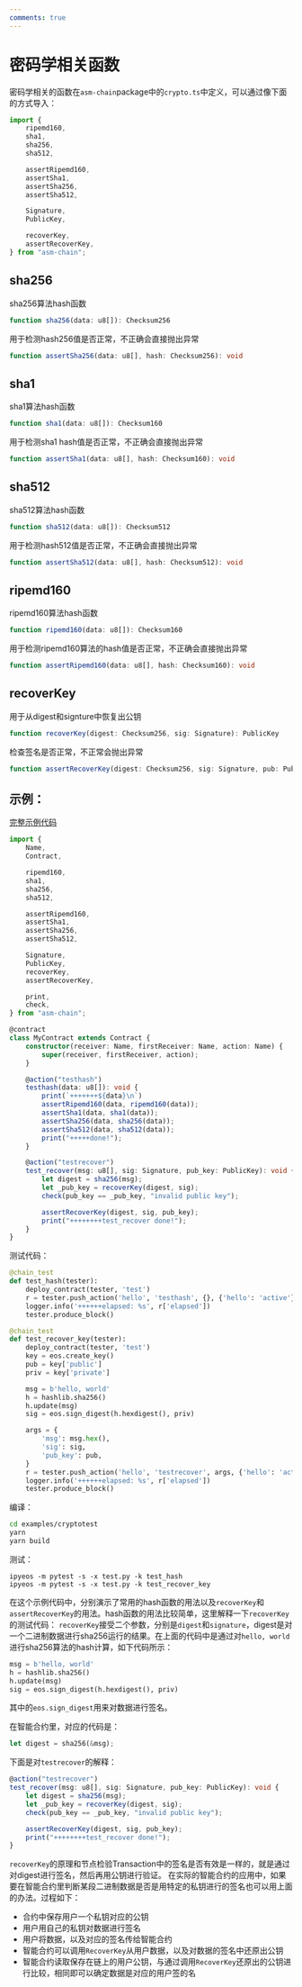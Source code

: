```yaml
---
comments: true
---
```


# 密码学相关函数

密码学相关的函数在`asm-chain`package中的`crypto.ts`中定义，可以通过像下面的方式导入：

```ts
import {
    ripemd160,
    sha1,
    sha256,
    sha512,

    assertRipemd160,
    assertSha1,
    assertSha256,
    assertSha512,

    Signature,
    PublicKey,

    recoverKey,
    assertRecoverKey,
} from "asm-chain";
```

## sha256

sha256算法hash函数

```ts
function sha256(data: u8[]): Checksum256
```

用于检测hash256值是否正常，不正确会直接抛出异常

```ts
function assertSha256(data: u8[], hash: Checksum256): void
```

## sha1

sha1算法hash函数

```ts
function sha1(data: u8[]): Checksum160
```

用于检测sha1 hash值是否正常，不正确会直接抛出异常

```ts
function assertSha1(data: u8[], hash: Checksum160): void
```


## sha512

sha512算法hash函数

```ts
function sha512(data: u8[]): Checksum512
```

用于检测hash512值是否正常，不正确会直接抛出异常

```ts
function assertSha512(data: u8[], hash: Checksum512): void
```

## ripemd160

ripemd160算法hash函数

```ts
function ripemd160(data: u8[]): Checksum160
```

用于检测ripemd160算法的hash值是否正常，不正确会直接抛出异常

```ts
function assertRipemd160(data: u8[], hash: Checksum160): void
```

## recoverKey

用于从digest和signture中恢复出公钥

```ts
function recoverKey(digest: Checksum256, sig: Signature): PublicKey
```

检查签名是否正常，不正常会抛出异常

```ts
function assertRecoverKey(digest: Checksum256, sig: Signature, pub: PublicKey): void
```

## 示例：

[完整示例代码](https://github.com/learnforpractice/ascdk-book/tree/master/examples/cryptotest)

```ts
import {
    Name,
    Contract,

    ripemd160,
    sha1,
    sha256,
    sha512,

    assertRipemd160,
    assertSha1,
    assertSha256,
    assertSha512,

    Signature,
    PublicKey,
    recoverKey,
    assertRecoverKey,

    print,
    check,
} from "asm-chain";

@contract
class MyContract extends Contract {
    constructor(receiver: Name, firstReceiver: Name, action: Name) {
        super(receiver, firstReceiver, action);
    }

    @action("testhash")
    testhash(data: u8[]): void {
        print(`+++++++${data}\n`)
        assertRipemd160(data, ripemd160(data));
        assertSha1(data, sha1(data));
        assertSha256(data, sha256(data));
        assertSha512(data, sha512(data));
        print("+++++done!");
    }

    @action("testrecover")
    test_recover(msg: u8[], sig: Signature, pub_key: PublicKey): void {
        let digest = sha256(msg);
        let _pub_key = recoverKey(digest, sig);
        check(pub_key == _pub_key, "invalid public key");

        assertRecoverKey(digest, sig, pub_key);
        print("++++++++test_recover done!");
    }
}
```

测试代码：

```python
@chain_test
def test_hash(tester):
    deploy_contract(tester, 'test')
    r = tester.push_action('hello', 'testhash', {}, {'hello': 'active'})
    logger.info('++++++elapsed: %s', r['elapsed'])
    tester.produce_block()

@chain_test
def test_recover_key(tester):
    deploy_contract(tester, 'test')
    key = eos.create_key()
    pub = key['public']
    priv = key['private']

    msg = b'hello, world'
    h = hashlib.sha256()
    h.update(msg)
    sig = eos.sign_digest(h.hexdigest(), priv)

    args = {
        'msg': msg.hex(),
        'sig': sig,
        'pub_key': pub,
    }
    r = tester.push_action('hello', 'testrecover', args, {'hello': 'active'})
    logger.info('++++++elapsed: %s', r['elapsed'])
    tester.produce_block()
```

编译：

```bash
cd examples/cryptotest
yarn
yarn build
```

测试：

```
ipyeos -m pytest -s -x test.py -k test_hash
ipyeos -m pytest -s -x test.py -k test_recover_key
```

在这个示例代码中，分别演示了常用的hash函数的用法以及`recoverKey`和`assertRecoverKey`的用法。hash函数的用法比较简单，这里解释一下`recoverKey`的测试代码：
`recoverKey`接受二个参数，分别是`digest`和`signature`，digest是对一个二进制数据进行sha256运行的结果。在上面的代码中是通过对`hello, world`进行sha256算法的hash计算，如下代码所示：

```python
msg = b'hello, world'
h = hashlib.sha256()
h.update(msg)
sig = eos.sign_digest(h.hexdigest(), priv)
```

其中的`eos.sign_digest`用来对数据进行签名。

在智能合约里，对应的代码是：

```rust
let digest = sha256(&msg);
```

下面是对`testrecover`的解释：

```ts
@action("testrecover")
test_recover(msg: u8[], sig: Signature, pub_key: PublicKey): void {
    let digest = sha256(msg);
    let _pub_key = recoverKey(digest, sig);
    check(pub_key == _pub_key, "invalid public key");

    assertRecoverKey(digest, sig, pub_key);
    print("++++++++test_recover done!");
}
```

`recoverKey`的原理和节点检验Transaction中的签名是否有效是一样的，就是通过对digest进行签名，然后再用公钥进行验证。
在实际的智能合约的应用中，如果要在智能合约里判断某段二进制数据是否是用特定的私钥进行的签名也可以用上面的办法。过程如下：

- 合约中保存用户一个私钥对应的公钥
- 用户用自己的私钥对数据进行签名
- 用户将数据，以及对应的签名传给智能合约
- 智能合约可以调用`RecoverKey`从用户数据，以及对数据的签名中还原出公钥
- 智能合约读取保存在链上的用户公钥，与通过调用`RecoverKey`还原出的公钥进行比较，相同即可以确定数据是对应的用户签的名
